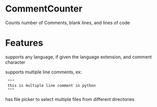 # CommentCounter
Counts number of Comments, blank lines, and lines of code

# Features
supports any language, if given the language extension, and comment character

supports multiple line comments, ex:

     """
     this is multiple line comment in python
     """

has file picker to select multiple files from different directories
